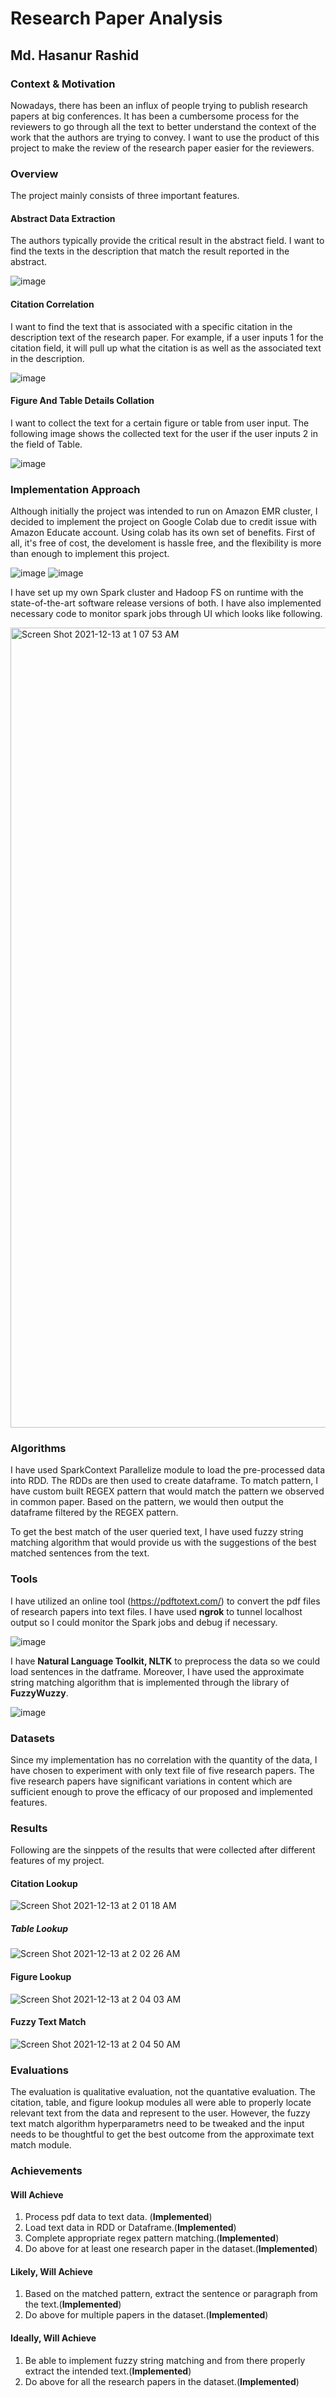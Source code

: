 # Research Paper Analysis
## Md. Hasanur Rashid

### Context & Motivation

Nowadays, there has been an influx of people trying to publish research papers at big conferences. It has been a cumbersome process for the reviewers to go through all the text to better understand the context of the work that the authors are trying to convey. I want to use the product of this project to make the review of the research paper easier for the reviewers.

### Overview

The project mainly consists of three important features.

#### Abstract Data Extraction

The authors typically provide the critical result in the abstract field. I want to find the texts in the description that match the result reported in the abstract.

![image](https://user-images.githubusercontent.com/73667373/145758162-9baf53c0-deb5-4ad5-b71e-0f7331ac7ea5.png)

#### Citation Correlation

I want to find the text that is associated with a specific citation in the description text of the research paper. For example, if a user inputs 1 for the citation field, it will pull up what the citation is as well as the associated text in the description.

![image](https://user-images.githubusercontent.com/73667373/145758425-88fd806e-6779-468b-ab2e-e694e90bca96.png)

#### Figure And Table Details Collation

I want to collect the text for a certain figure or table from user input. The following image shows the collected text for the user if the user inputs 2 in the field of Table.

![image](https://user-images.githubusercontent.com/73667373/145758471-385355e3-4a35-414f-8316-119e6c0f13ad.png)

### Implementation Approach

Although initially the project was intended to run on Amazon EMR cluster, I decided to implement the project on Google Colab due to credit issue with Amazon Educate account. Using colab has its own set of benefits. First of all, it's free of cost, the develoment is hassle free, and the flexibility is more than enough to implement this project.

![image](https://user-images.githubusercontent.com/73667373/145764325-047698a1-4d66-48c6-9d00-7348cfc9049f.png) ![image](https://user-images.githubusercontent.com/73667373/145763747-f61f56b7-8e6b-4681-8988-ee35d9d82943.png)

I have set up my own Spark cluster and Hadoop FS on runtime with the state-of-the-art software release versions of both. I have also implemented necessary code to monitor spark jobs through UI which looks like following.

<img width="1280" alt="Screen Shot 2021-12-13 at 1 07 53 AM" src="https://user-images.githubusercontent.com/73667373/145761258-34cc2673-4edb-4712-b760-119ef188f121.png">

### Algorithms

I have used SparkContext Parallelize module to load the pre-processed data into RDD. The RDDs are then used to create dataframe. To match pattern, I have custom built REGEX pattern that would match the pattern we observed in common paper. Based on the pattern, we would then output the dataframe filtered by the REGEX pattern.

To get the best match of the user queried text, I have used fuzzy string matching algorithm that would provide us with the suggestions of the best matched sentences from the text.

### Tools

I have utilized an online tool (https://pdftotext.com/) to convert the pdf files of research papers into text files. I have used **ngrok** to tunnel localhost output so I could monitor the Spark jobs and debug if necessary.

![image](https://user-images.githubusercontent.com/73667373/145763884-55e81683-45df-4f3f-bafd-b6ec2aeb9225.png)

I have **Natural Language Toolkit, NLTK** to preprocess the data so we could load sentences in the datframe. Moreover, I have used the approximate string matching algorithm that is implemented through the library of **FuzzyWuzzy**.

![image](https://user-images.githubusercontent.com/73667373/145763437-37ac1cbc-e2c6-4be4-abb6-9bf5efe4064c.png)

### Datasets

Since my implementation has no correlation with the quantity of the data, I have chosen to experiment with only text file of five research papers. The five research papers have significant variations in content which are sufficient enough to prove the efficacy of our proposed and implemented features.

### Results

Following are the sinppets of the results that were collected after different features of my project.

#### Citation Lookup
![Screen Shot 2021-12-13 at 2 01 18 AM](https://user-images.githubusercontent.com/73667373/145766817-ebc68ae1-ac27-447b-ad8f-1f9b0aee6c1e.png)

##### Table Lookup
![Screen Shot 2021-12-13 at 2 02 26 AM](https://user-images.githubusercontent.com/73667373/145766922-455ea6d9-f5f8-465c-8969-397967ef6ece.png)

#### Figure Lookup
![Screen Shot 2021-12-13 at 2 04 03 AM](https://user-images.githubusercontent.com/73667373/145767173-b5742ac2-2d4d-4c17-ba86-5919b3976877.png)

#### Fuzzy Text Match
![Screen Shot 2021-12-13 at 2 04 50 AM](https://user-images.githubusercontent.com/73667373/145767214-e0b398a8-ffd1-4b76-863e-edd8de08d8c7.png)

### Evaluations

The evaluation is qualitative evaluation, not the quantative evaluation. The citation, table, and figure lookup modules all were able to properly locate relevant text from the data and represent to the user. However, the fuzzy text match algorithm hyperparametrs need to be tweaked and the input needs to be thoughtful to get the best outcome from the approximate text match module.

### Achievements

#### Will Achieve

1. Process pdf data to text data. (**Implemented**)
2. Load text data in RDD or Dataframe.(**Implemented**)
3. Complete appropriate regex pattern matching.(**Implemented**)
4. Do above for at least one research paper in the dataset.(**Implemented**)

#### Likely, Will Achieve

1. Based on the matched pattern, extract the sentence or paragraph from the text.(**Implemented**)
2. Do above for multiple papers in the dataset.(**Implemented**)

#### Ideally, Will Achieve

1. Be able to implement fuzzy string matching and from there properly extract the intended text.(**Implemented**)
2. Do above for all the research papers in the dataset.(**Implemented**)
